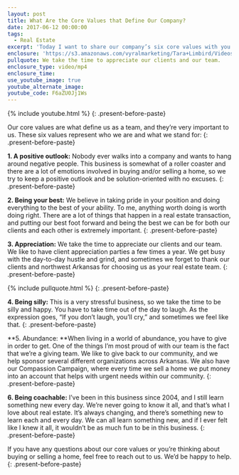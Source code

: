 ```yaml
---
layout: post
title: What Are the Core Values that Define Our Company?
date: 2017-06-12 00:00:00
tags:
  - Real Estate
excerpt: 'Today I want to share our company’s six core values with you. It’s important to us that you know them because they represent who we are as a team and what we stand for. The first core value is a positive outlook. This business is somewhat of an emotional roller coaster, so we try to keep a positive outlook and be solution-oriented. To learn all of our core values, watch my latest video.'
enclosure: 'https://s3.amazonaws.com/vyralmarketing/Tara+Limbird/Videos/2017/June/Limbird+Real+Estate+Group-+What+Are+the+Core+Values+that+Define+Our+Company%253F.mp4'
pullquote: We take the time to appreciate our clients and our team.
enclosure_type: video/mp4
enclosure_time:
use_youtube_image: true
youtube_alternate_image:
youtube_code: F6aZU0Jj1Ws
---
```



{% include youtube.html %}
{: .present-before-paste}

Our core values are what define us as a team, and they’re very important to us. These six values represent who we are and what we stand for:
{: .present-before-paste}

**1. A positive outlook:** Nobody ever walks into a company and wants to hang around negative people. This business is somewhat of a roller coaster and there are a lot of emotions involved in buying and/or selling a home, so we try to keep a positive outlook and be solution-oriented with no excuses.
{: .present-before-paste}

**2. Being your best:** We believe in taking pride in your position and doing everything to the best of your ability. To me, anything worth doing is worth doing right. There are a lot of things that happen in a real estate transaction, and putting our best foot forward and being the best we can be for both our clients and each other is extremely important.
{: .present-before-paste}

**3. Appreciation:** We take the time to appreciate our clients and our team. We like to have client appreciation parties a few times a year. We get busy with the day-to-day hustle and grind, and sometimes we forget to thank our clients and northwest Arkansas for choosing us as your real estate team.
{: .present-before-paste}

{% include pullquote.html %}
{: .present-before-paste}

**4. Being silly:** This is a very stressful business, so we take the time to be silly and happy. You have to take time out of the day to laugh. As the expression goes, “If you don’t laugh, you’ll cry,” and sometimes we feel like that.
{: .present-before-paste}

**5. Abundance:&nbsp;**When living in a world of abundance, you have to give in order to get. One of the things I’m most proud of with our team is the fact that we’re a giving team. We like to give back to our community, and we help sponsor several different organizations across Arkansas. We also have our Compassion Campaign, where every time we sell a home we put money into an account that helps with urgent needs within our community.
{: .present-before-paste}

**6. Being coachable:** I’ve been in this business since 2004, and I still learn something new every day. We’re never going to know it all, and that’s what I love about real estate. It’s always changing, and there’s something new to learn each and every day. We can all learn something new, and if I ever felt like I knew it all, it wouldn’t be as much fun to be in this business.
{: .present-before-paste}

If you have any questions about our core values or you’re thinking about buying or selling a home, feel free to reach out to us. We’d be happy to help.
{: .present-before-paste}